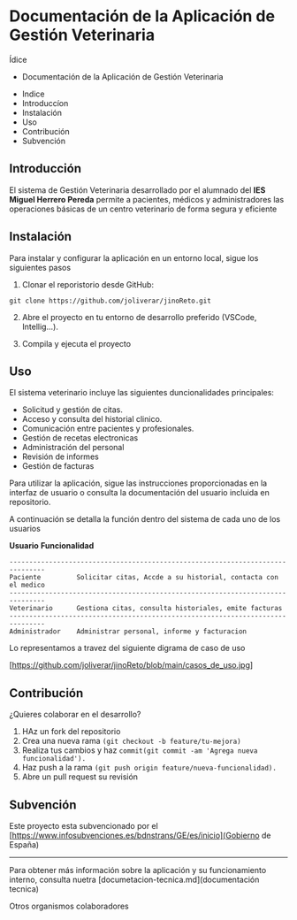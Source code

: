 # Documentación de la Aplicación de Gestión Veterinaria
Ídice
 
- Documentación de la Aplicación de Gestión Veterinaria
* Indice
* Introduccíon
* Instalación
* Uso
* Contribución
* Subvención

## Introducción

El sistema de Gestión Veterinaria desarrollado por el alumnado del **IES Miguel Herrero Pereda** permite a pacientes, médicos y administradores las operaciones básicas de un centro veterinario de forma segura y eficiente

## Instalación

Para instalar y configurar la aplicación en un entorno local, sigue los siguientes pasos

1. Clonar el reporistorio desde GitHub:

``` git clone https://github.com/joliverar/jinoReto.git ```

2. Abre el proyecto en tu entorno de desarrollo preferido (VSCode, Intellig...).

3. Compila y ejecuta el proyecto

## Uso

El sistema veterinario incluye las siguientes duncionalidades principales:

* Solicitud y gestión de citas.
* Acceso y consulta del historial clinico.
* Comunicación entre pacientes y profesionales.
* Gestión de recetas electronicas
* Administración del personal
* Revisión de informes
* Gestión de facturas

Para utilizar la aplicación, sigue las instrucciones proporcionadas en la interfaz de usuario o consulta la documentación del usuario incluida en repositorio.

A continuación se detalla la función dentro del sistema de cada uno de los usuarios

**Usuario**      **Funcionalidad**
```
-------------------------------------------------------------------------------
Paciente         Solicitar citas, Accde a su historial, contacta con el medico
-------------------------------------------------------------------------------
Veterinario      Gestiona citas, consulta historiales, emite facturas
-------------------------------------------------------------------------------
Administrador    Administrar personal, informe y facturacion
```
Lo representamos a travez del siguiente digrama de caso de uso

 [https://github.com/joliverar/jinoReto/blob/main/casos_de_uso.jpg]



## Contribución

¿Quieres colaborar en el desarrollo?

1. HAz un fork del repositorio
2. Crea una nueva rama ```(git checkout -b feature/tu-mejora) ```
3. Realiza tus cambios y haz ```commit(git commit -am 'Agrega nueva funcionalidad').```
4. Haz push a la rama ```(git push origin feature/nueva-funcionalidad).```
5. Abre un pull request su revisión

## Subvención

Este proyecto esta subvencionado por el [https://www.infosubvenciones.es/bdnstrans/GE/es/inicio](Gobierno de España)

---

Para obtener más información sobre la aplicación y su funcionamiento interno, consulta nuetra [documetacion-tecnica.md](documentación tecnica)

Otros organismos colaboradores


<img href ='[https://www.educantabria.es/documents/8911298/8913497/logoIESMHP.png]'>
